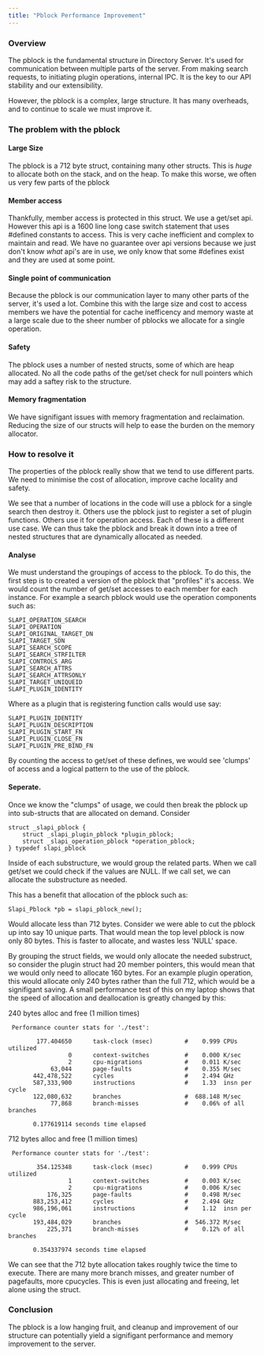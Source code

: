 ```yaml
---
title: "Pblock Performance Improvement"
---
```


### Overview

The pblock is the fundamental structure in Directory Server. It's used for communication
between multiple parts of the server. From making search requests, to initiating plugin
operations, internal IPC. It is the key to our API stability and our extensibility.

However, the pblock is a complex, large structure. It has many overheads, and to continue
to scale we must improve it.

### The problem with the pblock

#### Large Size

The pblock is a 712 byte struct, containing many other structs. This is *huge* to
allocate both on the stack, and on the heap. To make this worse, we often us very
few parts of the pblock

#### Member access

Thankfully, member access is protected in this struct. We use a get/set api. However
this api is a 1600 line long case switch statement that uses #defined constants
to access. This is very cache inefficient and complex to maintain and read. We have
no guarantee over api versions because we just don't know *what* api's are in use,
we only know that some #defines exist and they are used at some point.

#### Single point of communication

Because the pblock is our communication layer to many other parts of the server,
it's used a lot. Combine this with the large size and cost to access members we
have the potential for cache inefficency and memory waste at a large scale due
to the sheer number of pblocks we allocate for a single operation.

#### Safety

The pblock uses a number of nested structs, some of which are heap allocated. No
all the code paths of the get/set check for null pointers which may add a saftey
risk to the structure.

#### Memory fragmentation

We have signifigant issues with memory fragmentation and reclaimation. Reducing
the size of our structs will help to ease the burden on the memory allocator.

### How to resolve it

The properties of the pblock really show that we tend to use different parts. We
need to minimise the cost of allocation, improve cache locality and safety.

We see that a number of locations in the code will use a pblock for a single
search then destroy it. Others use the pblock just to register a set of plugin
functions. Others use it for operation access. Each of these is a different use
case. We can thus take the pblock and break it down into a tree of nested structures
that are dynamically allocated as needed.

#### Analyse

We must understand the groupings of access to the pblock. To do this, the first
step is to created a version of the pblock that "profiles" it's access. We would
count the number of get/set accesses to each member for each instance. For example
a search pblock would use the operation components such as:

    SLAPI_OPERATION_SEARCH
    SLAPI_OPERATION
    SLAPI_ORIGINAL_TARGET_DN
    SLAPI_TARGET_SDN
    SLAPI_SEARCH_SCOPE
    SLAPI_SEARCH_STRFILTER
    SLAPI_CONTROLS_ARG
    SLAPI_SEARCH_ATTRS
    SLAPI_SEARCH_ATTRSONLY
    SLAPI_TARGET_UNIQUEID
    SLAPI_PLUGIN_IDENTITY

Where as a plugin that is registering function calls would use say:

    SLAPI_PLUGIN_IDENTITY
    SLAPI_PLUGIN_DESCRIPTION
    SLAPI_PLUGIN_START_FN
    SLAPI_PLUGIN_CLOSE_FN
    SLAPI_PLUGIN_PRE_BIND_FN

By counting the access to get/set of these defines, we would see 'clumps' of access
and a logical pattern to the use of the pblock.

#### Seperate.

Once we know the "clumps" of usage, we could then break the pblock up into sub-structs
that are allocated on demand. Consider

    struct _slapi_pblock {
        struct _slapi_plugin_pblock *plugin_pblock;
        struct _slapi_operation_pblock *operation_pblock;
    } typedef slapi_pblock

Inside of each substructure, we would group the related parts. When we call get/set
we could check if the values are NULL. If we call set, we can allocate the substructure
as needed.

This has a benefit that allocation of the pblock such as:

    Slapi_Pblock *pb = slapi_pblock_new();

Would allocate less than 712 bytes. Consider we were able to cut the pblock up into say
10 unique parts. That would mean the top level pblock is now only 80 bytes. This is
faster to allocate, and wastes less 'NULL' space.

By grouping the struct fields, we would only allocate the needed substruct, so consider
the plugin struct had 20 member pointers, this would mean that we would only need to allocate
160 bytes. For an example plugin operation, this would allocate only 240 bytes rather than the
full 712, which would be a signifigant saving. A small performance test of this on my laptop
shows that the speed of allocation and deallocation is greatly changed by this:

240 bytes alloc and free (1 million times)

     Performance counter stats for './test':

            177.404650      task-clock (msec)         #    0.999 CPUs utilized          
                     0      context-switches          #    0.000 K/sec                  
                     2      cpu-migrations            #    0.011 K/sec                  
                63,044      page-faults               #    0.355 M/sec                  
           442,478,522      cycles                    #    2.494 GHz                    
           587,333,900      instructions              #    1.33  insn per cycle         
           122,080,632      branches                  #  688.148 M/sec                  
                77,868      branch-misses             #    0.06% of all branches        

           0.177619114 seconds time elapsed

712 bytes alloc and free (1 million times)

     Performance counter stats for './test':

            354.125348      task-clock (msec)         #    0.999 CPUs utilized          
                     1      context-switches          #    0.003 K/sec                  
                     2      cpu-migrations            #    0.006 K/sec                  
               176,325      page-faults               #    0.498 M/sec                  
           883,253,412      cycles                    #    2.494 GHz                    
           986,196,061      instructions              #    1.12  insn per cycle         
           193,484,029      branches                  #  546.372 M/sec                  
               225,371      branch-misses             #    0.12% of all branches        

           0.354337974 seconds time elapsed

We can see that the 712 byte allocation takes roughly twice the time to execute. There are
many more branch misses, and greater number of pagefaults, more cpucycles. This is even just
allocating and freeing, let alone using the struct.

### Conclusion

The pblock is a low hanging fruit, and cleanup and improvement of our structure can potentially
yield a signifigant performance and memory improvement to the server.

